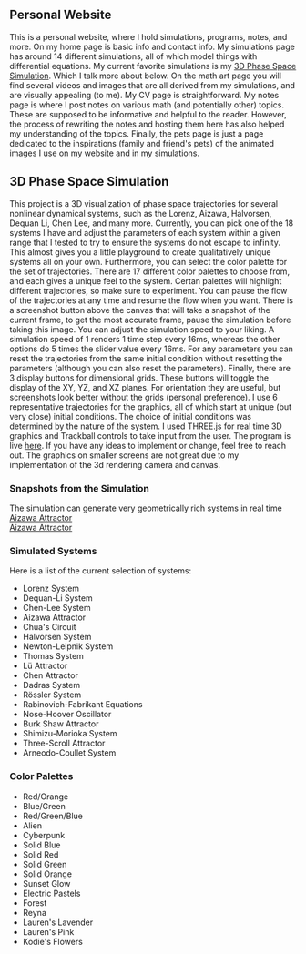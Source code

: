 ## Personal Website
This is a personal website, where I hold simulations, programs, notes, and more. On my home page is basic info and contact info. My simulations page has around 14 different simulations, all of which model things with differential equations. My current favorite simulations is my [3D Phase Space Simulation](https://nasser-mohammed.github.io/simulations/programs/3D%20Phase%20Space/index.html). Which I talk more about below. On the math art page you will find several videos and images that are all derived from my simulations, and are visually appealing (to me). My CV page is straightforward. My notes page is where I post notes on various math (and potentially other) topics. These are supposed to be informative and helpful to the reader. However, the process of rewriting the notes and hosting them here has also helped my understanding of the topics. Finally, the pets page is just a page dedicated to the inspirations (family and friend's pets) of the animated images I use on my website and in my simulations. 

## 3D Phase Space Simulation
This project is a 3D visualization of phase space trajectories for several nonlinear dynamical systems, such as the Lorenz, Aizawa, Halvorsen, Dequan Li, Chen Lee, and many more. Currently, you can pick one of the 18 systems I have and adjust the parameters of each system within a given range that I tested to try to ensure the systems do not escape to infinity. This almost gives you a little playground to create qualitatively unique systems all on your own. Furthermore, you can select the color palette for the set of trajectories. There are 17 different color palettes to choose from, and each gives a unique feel to the system. Certan palettes will highlight different trajectories, so make sure to experiment. You can pause the flow of the trajectories at any time and resume the flow when you want. There is a screenshot button above the canvas that will take a snapshot of the current frame, to get the most accurate frame, pause the simulation before taking this image. You can adjust the simulation speed to your liking. A simulation speed of 1 renders 1 time step every 16ms, whereas the other options do 5 times the slider value every 16ms. For any parameters you can reset the trajectories from the same initial condition without resetting the parameters (although you can also reset the parameters). Finally, there are 3 display buttons for dimensional grids. These buttons will toggle the display of the XY, YZ, and XZ planes. For orientation they are useful, but screenshots look better without the grids (personal preference). I use 6 representative trajectories for the graphics, all of which start at unique (but very close) initial conditions. The choice of initial conditions was determined by the nature of the system. I used THREE.js for real time 3D graphics and Trackball controls to take input from the user. The program is live [here](https://nasser-mohammed.github.io/simulations/programs/3D%20Phase%20Space/index.html). If you have any ideas to implement or change, feel free to reach out. The graphics on smaller screens are not great due to my implementation of the 3d rendering camera and canvas.

### Snapshots from the Simulation
The simulation can generate very geometrically rich systems in real time
[Aizawa Attractor](https://nasser-mohammed.github.io/art/pictures/aizawa.mp4)  
[Aizawa Attractor](https://nasser-mohammed.github.io/art/picures/aizawaTwist.png)

### Simulated Systems
Here is a list of the current selection of systems:
- Lorenz System
- Dequan-Li System
- Chen-Lee System
- Aizawa Attractor
- Chua's Circuit
- Halvorsen System
- Newton-Leipnik System
- Thomas System
- Lü Attractor
- Chen Attractor
- Dadras System
- Rössler System
- Rabinovich-Fabrikant Equations
- Nose-Hoover Oscillator
- Burk Shaw Attractor
- Shimizu-Morioka System
- Three-Scroll Attractor
- Arneodo-Coullet System


### Color Palettes
- Red/Orange
- Blue/Green
- Red/Green/Blue
- Alien
- Cyberpunk
- Solid Blue
- Solid Red
- Solid Green
- Solid Orange
- Sunset Glow
- Electric Pastels
- Forest
- Reyna
- Lauren's Lavender
- Lauren's Pink
- Kodie's Flowers
